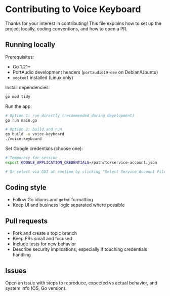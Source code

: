 # Contributing to Voice Keyboard

Thanks for your interest in contributing! This file explains how to set up the project locally, coding conventions, and how to open a PR.

## Running locally

Prerequisites:
- Go 1.21+
- PortAudio development headers (`portaudio19-dev` on Debian/Ubuntu)
- `xdotool` installed (Linux only)

Install dependencies:
```bash
go mod tidy
```

Run the app:
```bash
# Option 1: run directly (recommended during development)
go run main.go

# Option 2: build and run
go build -o voice-keyboard
./voice-keyboard
```

Set Google credentials (choose one):
```bash
# Temporary for session
export GOOGLE_APPLICATION_CREDENTIALS=/path/to/service-account.json

# Or select via GUI at runtime by clicking "Select Service Account File"
```

## Coding style
- Follow Go idioms and `gofmt` formatting
- Keep UI and business logic separated where possible

## Pull requests
- Fork and create a topic branch
- Keep PRs small and focused
- Include tests for new behavior
- Describe security implications, especially if touching credentials handling

## Issues
Open an issue with steps to reproduce, expected vs actual behavior, and system info (OS, Go version).
